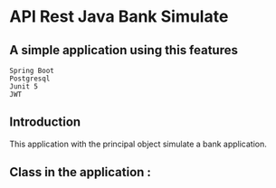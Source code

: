 # API Rest Java Bank Simulate

## A simple application using this features 

    Spring Boot
    Postgresql
    Junit 5
    JWT

## Introduction

This application with the principal object simulate a bank application.

## Class in the application :

